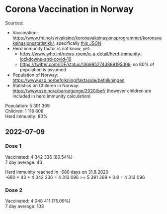 # Corona Vaccination in Norway

Sources:

- Vaccination: <https://www.fhi.no/sv/vaksine/koronavaksinasjonsprogrammet/koronavaksinasjonsstatistikk/>, specifically [this JSON](https://www.fhi.no/api/chartdata/api/99119)
- Herd immunity factor is not know, yet:
  - <https://www.who.int/news-room/q-a-detail/herd-immunity-lockdowns-and-covid-19>
  - <https://twitter.com/IDF/status/1369952743889195009>, so 80% of population is assumed
- Population of Norway: <https://www.ssb.no/befolkning/faktaside/befolkningen>
- Statistics on Children in Norway: https://www.ssb.no/a/barnogunge/2020/bef/ (however children are included in herd immunity calculation)

Population: 5 391 369  
Children: 1 118 608  
Herd immunity: 80%  

## 2022-07-09

### Dose 1

Vaccinated: 4 342 336 (80.54%)  
7 day average: 43

Herd immunity reached in -680 days on 31.8.2020  
-680 * 43 + 4 342 336 = 4 313 096 >= 5 391 369 * 0.8 = 4 313 096

### Dose 2

Vaccinated: 4 048 411 (75.09%)  
7 day average: 103


